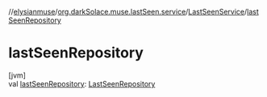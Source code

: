 //[elysianmuse](../../../index.md)/[org.darkSolace.muse.lastSeen.service](../index.md)/[LastSeenService](index.md)/[lastSeenRepository](last-seen-repository.md)

# lastSeenRepository

[jvm]\
val [lastSeenRepository](last-seen-repository.md): [LastSeenRepository](../../org.darkSolace.muse.lastSeen.repository/-last-seen-repository/index.md)
